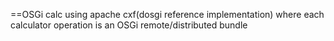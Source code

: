 ==OSGi calc using apache cxf(dosgi reference implementation) where each calculator operation is an OSGi remote/distributed bundle
